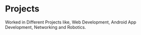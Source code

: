 # Projects
Worked in Different Projects like, Web Development, Android App Development, Networking and Robotics.
